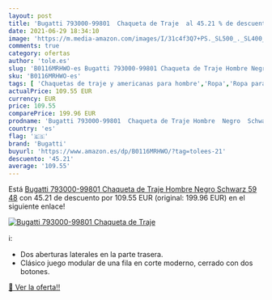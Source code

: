 ```yaml
---
layout: post
title: 'Bugatti 793000-99801  Chaqueta de Traje  al 45.21 % de descuento'
date: 2021-06-29 18:34:10
image: 'https://m.media-amazon.com/images/I/31c4f3Q7+PS._SL500_._SL400_.jpg'
comments: true
category: ofertas
author: 'tole.es'
slug: 'B0116MRHWO-es Bugatti 793000-99801 Chaqueta de Traje Hombre Negro...'
sku: 'B0116MRHWO-es'
tags: [ 'Chaquetas de traje y americanas para hombre','Ropa','Ropa para hombre','Trajes y blazers para hombre','bugatti','chaqueta', ]
actualPrice: 109.55 EUR
currency: EUR
price: 109.55
comparePrice: 199.96 EUR
prodname: 'Bugatti 793000-99801  Chaqueta de Traje Hombre  Negro  Schwarz 59   48'
country: 'es'
flag: '🇪🇸'
brand: 'Bugatti'
buyurl: 'https://www.amazon.es/dp/B0116MRHWO/?tag=tolees-21'
descuento: '45.21'
average: '109.55'
---
```


Está [Bugatti 793000-99801  Chaqueta de Traje Hombre  Negro  Schwarz 59   48](https://www.amazon.es/dp/B0116MRHWO/?tag=tolees-21) con 45.21 de descuento por 109.55 EUR (original: 199.96 EUR) en el siguiente enlace!

[![Bugatti 793000-99801  Chaqueta de Traje ](https://m.media-amazon.com/images/I/31c4f3Q7+PS._SL500_._SL400_.jpg)](https://www.amazon.es/dp/B0116MRHWO/?tag=tolees-21)

ℹ️:

- Dos aberturas laterales en la parte trasera.
- Clásico juego modular de una fila en corte moderno, cerrado con dos botones.

[🛒 Ver la oferta!!](https://www.amazon.es/dp/B0116MRHWO/?tag=tolees-21)
